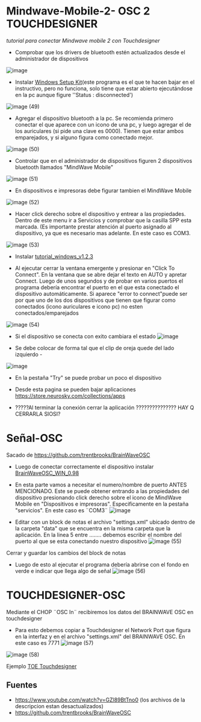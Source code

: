 # Mindwave-Mobile-2- OSC 2 TOUCHDESIGNER  
*tutorial para conectar Mindwave mobile 2 con Touchdesigner*



- Comprobar que los drivers de bluetooth estén actualizados desde el administrador de dispositivos

![image](https://user-images.githubusercontent.com/48781895/183589708-47ab1611-b2b4-4a26-a764-3fc83cc50013.png)


- Instalar  [Windows Setup Kit](https://github.com/guidoxmartina/Mindwave-Mobile-2-/blob/1dfc80b88b1585eadc679c6b979f9c9bac5b6eb6/Windows%20Setup%20Kit.zip)(este programa es el que te hacen bajar en el instructivo, pero no funciona, solo tiene que estar abierto ejecutándose en la pc aunque figure ''Status : disconnected')

![image (49)](https://user-images.githubusercontent.com/48781895/183589820-d006e0ec-ead7-4ac5-a2e3-ca8da9079080.png)


- Agregar el dispositivo bluetooth a la pc. Se recomienda primero conectar el que aparece con un icono de una pc, y luego agregar el de los auriculares (si pide una clave es 0000). Tienen que estar ambos emparejados, y si alguno figura como conectado mejor.

![image (50)](https://user-images.githubusercontent.com/48781895/183590470-91d2d121-613b-433a-891c-d74eee28df17.png)


- Controlar que en el administrador de dispositivos figuren 2 dispositivos bluetooth llamados "MindWave Mobile"

![image (51)](https://user-images.githubusercontent.com/48781895/183590677-d3598380-7605-4a40-a4c5-74d77783aac9.png)


- En dispositivos e impresoras debe figurar tambien el MindWave Mobile

![image (52)](https://user-images.githubusercontent.com/48781895/183590866-825d73be-b6ce-499e-99b2-b9ea3b5a1ef8.png)


- Hacer click derecho sobre el dispositivo y entrear a las propiedades. Dentro de este menu ir a Servicios y comprobar que la casilla SPP esta marcada. (Es importante prestar atención al puerto asignado al dispositivo, ya que es necesario mas adelante.
 En este caso es COM3.
 
 ![image (53)](https://user-images.githubusercontent.com/48781895/183590960-04b821c0-a329-4460-9225-2d912fa59299.png)

- Instalar [tutorial_windows_v1.2.3](https://github.com/guidoxmartina/Mindwave-Mobile-2-/blob/1dfc80b88b1585eadc679c6b979f9c9bac5b6eb6/tutorial_windows_v1.2.3.zip)
 
 - Al ejecutar cerrar la ventana emergente y presionar en "Click To Connect". En la ventana que se abre dejar el texto en AUTO y apretar Connect. Luego de unos segundos y de probar en varios puertos el programa debería encontrar el puerto en el que esta conectado el dispositivo automáticamente. Si aparece "error to connect"puede ser por que uno de los dos dispositivos que tienen que figurar como conectados (icono auriculares e icono pc) no esten conectados/emparejados
 
 ![image (54)](https://user-images.githubusercontent.com/48781895/183591075-95f5dfe9-645b-4b84-8979-794cc2598c22.png)
 
 - Si el dispositivo se conecta con exito cambiara el estado
![image](https://user-images.githubusercontent.com/48781895/183591675-01c1e05c-d21b-4d79-b597-c75bbb34dab1.png)
 
- Se debe colocar de forma tal que el clip de oreja quede del lado izquierdo -

![image](https://user-images.githubusercontent.com/48781895/183591928-7342cee2-531f-4ceb-8d4e-5f28b9a9f3ea.png)

- En la pestaña "Try" se puede probar un poco el dispositivo
- Desde esta pagina se pueden bajar aplicaciones  https://store.neurosky.com/collections/apps

- ?????Al terminar la conexión cerrar la aplicación ???????????????
HAY Q CERRARLA SIOSI?


# Señal-OSC
Sacado de https://github.com/trentbrooks/BrainWaveOSC

- Luego de conectar correctamente el dispositivo instalar [BrainWaveOSC_WIN_0.98](https://github.com/guidoxmartina/Mindwave-Mobile-2-/blob/1dfc80b88b1585eadc679c6b979f9c9bac5b6eb6/BrainWaveOSC_WIN_0.98.zip)

- En esta parte vamos a necesitar el numero/nombre de puerto ANTES MENCIONADO. Este se puede obtener entrando a las propiedades del dispositivo presionando click derecho sobre el icono de MindWave Mobile en "Dispositivos e impresoras". Especificamente en la pestaña "servicios". En este caso es ¨COM3¨
![image](https://user-images.githubusercontent.com/48781895/183592634-fd82ed95-eb92-45dd-beaa-31d818f69662.png)

- Editar con un block de notas el archivo "settings.xml" ubicado dentro de la carpeta "data" que se encuentra en la misma carpeta que la aplicación.
En la linea 5 entre <value>........<value> debemos escribir el nombre del puerto al que se esta conectando nuestro dispositivo
![image (55)](https://user-images.githubusercontent.com/48781895/183592737-5d043d61-539b-444b-851c-8e04a2cea9cc.png)

Cerrar y guardar los cambios del block de notas

- Luego de esto al ejecutar el programa debería abrirse con el fondo en verde e indicar que llega algo de señal
![image (56)](https://user-images.githubusercontent.com/48781895/183592825-f7408a60-f37b-4af0-931c-6978b6bf8cc8.png)

# TOUCHDESIGNER-OSC
Mediante el CHOP ¨OSC In¨ recibiremos los datos del BRAINWAVE OSC en touchdesigner

- Para esto debemos copiar a Touchdesigner el Network Port que figura en la interfaz y en el archivo "settings.xml" del BRAINWAVE OSC. En este caso es 7771
![image (57)](https://user-images.githubusercontent.com/48781895/183593018-d40d9b63-2d27-4a71-aad8-a5b480999550.png)

![image (58)](https://user-images.githubusercontent.com/48781895/183593043-8feb1330-1151-4034-8cbb-5ebba4376957.png)

Ejemplo [TOE Touchdesigner](https://github.com/guidoxmartina/Mindwave-Mobile-2-/blob/main/Neuro-Touchdesigner.toe)


## Fuentes
- https://www.youtube.com/watch?v=GZl89BtTno0 (los archivos de la descripcion estan desactualizados)
- https://github.com/trentbrooks/BrainWaveOSC
